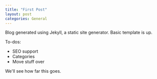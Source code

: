 ```yaml
---
title: "First Post"
layout: post
categories: General
---
```


Blog generated using Jekyll, a static site generator. Basic template is up.

To-dos:
 - SEO support
 - Categories
 - Move stuff over

We'll see how far this goes.
